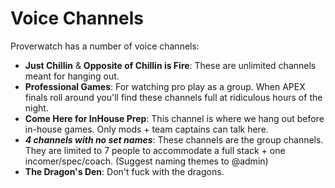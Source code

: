 # Voice Channels

Proverwatch has a number of voice channels:

- **Just Chillin** & **Opposite of Chillin is Fire**: These are unlimited channels meant for hanging out.
- **Professional Games**: For watching pro play as a group. When APEX finals roll around you'll find these channels full at ridiculous hours of the night.
- **Come Here for InHouse Prep**: This channel is where we hang out before in-house games. Only mods + team captains can talk here.
- ***4 channels with no set names***: These channels are the group channels. They are limited to 7 people to accommodate a full stack + one incomer/spec/coach. (Suggest naming themes to @admin)
- **The Dragon's Den**: Don't fuck with the dragons.
